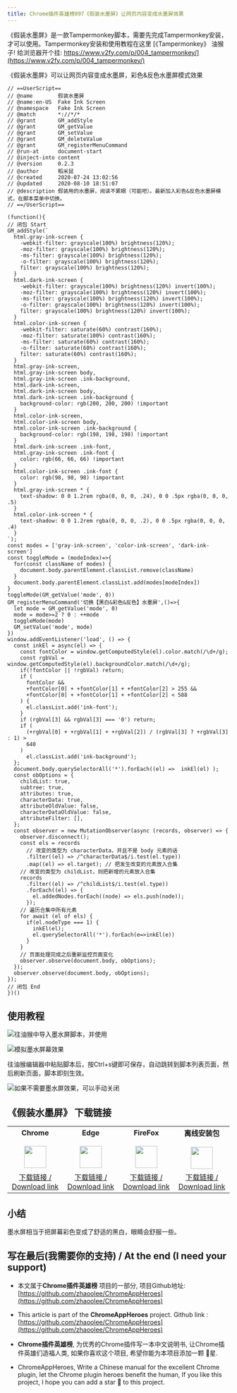 ```yaml
---
title: Chrome插件英雄榜097《假装水墨屏》让网页内容变成水墨屏效果
---
```




《假装水墨屏》是一款Tampermonkey脚本，需要先完成Tampermonkey安装，才可以使用。Tampermonkey安装和使用教程在这里 [《Tampermonkey》 油猴子! 给浏览器开个挂: https://www.v2fy.com/p/004_tampermonkey/](https://www.v2fy.com/p/004_tampermonkey/)



《假装水墨屏》可以让网页内容变成水墨屏，彩色&反色水墨屏模式效果



```
// ==UserScript==
// @name        假装水墨屏
// @name:en-US  Fake Ink Screen
// @namespace   Fake Ink Screen
// @match       *://*/*
// @grant       GM_addStyle
// @grant       GM_getValue
// @grant       GM_setValue
// @grant       GM_deleteValue
// @grant       GM_registerMenuCommand
// @run-at      document-start
// @inject-into content
// @version     0.2.3
// @author      稻米鼠
// @created     2020-07-24 13:02:56
// @updated     2020-08-10 18:51:07
// @description 假装用的水墨屏，阅读不累眼（可能吧）。最新加入彩色&反色水墨屏模式，在脚本菜单中切换。
// ==/UserScript==
 
(function(){
// 闭包 Start
GM_addStyle(`
  html.gray-ink-screen {
    -webkit-filter: grayscale(100%) brightness(120%);
    -moz-filter: grayscale(100%) brightness(120%);
    -ms-filter: grayscale(100%) brightness(120%);
    -o-filter: grayscale(100%) brightness(120%);
    filter: grayscale(100%) brightness(120%);
  }
  html.dark-ink-screen {
    -webkit-filter: grayscale(100%) brightness(120%) invert(100%);
    -moz-filter: grayscale(100%) brightness(120%) invert(100%);
    -ms-filter: grayscale(100%) brightness(120%) invert(100%);
    -o-filter: grayscale(100%) brightness(120%) invert(100%);
    filter: grayscale(100%) brightness(120%) invert(100%);
  }
  html.color-ink-screen {
    -webkit-filter: saturate(60%) contrast(160%);
    -moz-filter: saturate(100%) contrast(160%);
    -ms-filter: saturate(60%) contrast(160%);
    -o-filter: saturate(60%) contrast(160%);
    filter: saturate(60%) contrast(160%);
  }
  html.gray-ink-screen,
  html.gray-ink-screen body,
  html.gray-ink-screen .ink-background,
  html.dark-ink-screen,
  html.dark-ink-screen body,
  html.dark-ink-screen .ink-background {
    background-color: rgb(200, 200, 200) !important
  }
  html.color-ink-screen,
  html.color-ink-screen body,
  html.color-ink-screen .ink-background {
    background-color: rgb(198, 198, 198) !important
  }
  html.dark-ink-screen .ink-font,
  html.gray-ink-screen .ink-font {
    color: rgb(66, 66, 66) !important
  }
  html.color-ink-screen .ink-font {
    color: rgb(98, 98, 98) !important
  }
  html.gray-ink-screen * {
    text-shadow: 0 0 1.2rem rgba(0, 0, 0, .24), 0 0 .5px rgba(0, 0, 0, .5)
  }
  html.color-ink-screen * {
    text-shadow: 0 0 1.2rem rgba(0, 0, 0, .2), 0 0 .5px rgba(0, 0, 0, .4)
  }
`);
const modes = ['gray-ink-screen', 'color-ink-screen', 'dark-ink-screen']
const toggleMode = (modeIndex)=>{
  for(const className of modes) {
    document.body.parentElement.classList.remove(className)
  }
  document.body.parentElement.classList.add(modes[modeIndex])
}
toggleMode(GM_getValue('mode', 0))
GM_registerMenuCommand('切换【黑白&彩色&反色】水墨屏',()=>{
  let mode = GM_getValue('mode', 0)
  mode = mode>=2 ? 0 : ++mode
  toggleMode(mode)
  GM_setValue('mode', mode)
})
window.addEventListener('load', () => {
  const inkEl = async(el) => {
    const fontColor = window.getComputedStyle(el).color.match(/\d+/g);
    const rgbVal = window.getComputedStyle(el).backgroundColor.match(/\d+/g);
    if(!fontColor || !rgbVal) return;
    if (
      fontColor &&
      +fontColor[0] + +fontColor[1] + +fontColor[2] > 255 &&
      +fontColor[0] + +fontColor[1] + +fontColor[2] < 588
    ) {
      el.classList.add('ink-font');
    }
    if (rgbVal[3] && rgbVal[3] === '0') return;
    if (
      (+rgbVal[0] + +rgbVal[1] + +rgbVal[2]) / (rgbVal[3] ? +rgbVal[3] : 1) >
      640
    )
      el.classList.add('ink-background');
  };
  document.body.querySelectorAll('*').forEach((el) =>  inkEl(el) );
  const obOptions = {
    childList: true,
    subtree: true,
    attributes: true,
    characterData: true,
    attributeOldValue: false,
    characterDataOldValue: false,
    attributeFilter: [],
  };
  const observer = new MutationObserver(async (records, observer) => {
    observer.disconnect();
    const els = records
      // 改变的类型为 characterData，并且不是 body 元素的话
      .filter((el) => /^characterData$/i.test(el.type))
      .map((el) => el.target); // 把发生改变的元素放入合集
    // 改变的类型为 childList，则把新增的元素放入合集
    records
      .filter((el) => /^childList$/i.test(el.type))
      .forEach((el) => {
        el.addedNodes.forEach((node) => els.push(node));
      });
    // 遍历合集中所有元素
    for await (el of els) {
      if(el.nodeType === 1) {
        inkEl(el);
        el.querySelectorAll('*').forEach(e=>inkEl(e))
      }
    }
    // 页面处理完成之后重新监控页面变化
    observer.observe(document.body, obOptions);
  });
  observer.observe(document.body, obOptions);
});
// 闭包 End
})()
```

## 使用教程

![往油猴中导入墨水屏脚本，并使用](https://cdn.fangyuanxiaozhan.com/assets/1614414669516WxnchM5k.gif)

![模拟墨水屏幕效果](https://cdn.fangyuanxiaozhan.com/assets/1614415339612H5D6eJ6c.png)

往油猴编辑器中粘贴脚本后，按Ctrl+s键即可保存，自动跳转到脚本列表页面，然后刷新页面，脚本即刻生效。



![如果不需要墨水屏效果，可以手动关闭](https://cdn.fangyuanxiaozhan.com/assets/1614414901570SY5jPdPz.png)





## 《假装水墨屏》 下载链接

<table style="table-layout: fixed;">
<tbody>
<tr>
<td><div style="text-align: center;"><div style="font-weight: bold">Chrome</div><br/><div><img  style="width:50px; height:auto;" src="https://www.v2fy.com/asset/0i/ChromeAppHeroes/page/001_markdown_here.assets/chromeappheroes-chrome-icon.png"/></div></div></td>
<td><div style="text-align: center;" ><div style="font-weight: bold">Edge</div><br/><div><img style="width:50px; height:auto;" src="https://www.v2fy.com/asset/0i/ChromeAppHeroes/page/001_markdown_here.assets/chromeappheroes-edge-icon.png"/></div></div></td>
<td><div style="text-align: center;" ><div style="font-weight: bold">FireFox</div><br/><div><img  style="width:50px; height:auto;" src="https://www.v2fy.com/asset/0i/ChromeAppHeroes/page/001_markdown_here.assets/chromeappheroes-firefox-icon.png"/></div></div></td>
<td><div style="text-align: center;" ><div style="font-weight: bold">离线安装包</div><br/><div><img  style="width:50px; height:auto;" src="https://www.v2fy.com/asset/0i/ChromeAppHeroes/page/001_markdown_here.assets/chromeappheroes-github-download.png"/></div></div></td>
</tr>
<tr>
<td>
<div style="text-align: center;">
<a  href="https://cdn.jsdelivr.net/gh/zhaoolee/ChromeAppHeroes/backup/097-fake-ink-screen.zip">下载链接 / Download link</a>
</div>
</td>
<td>
<div style="text-align: center;">
<a href="https://cdn.jsdelivr.net/gh/zhaoolee/ChromeAppHeroes/backup/097-fake-ink-screen.zip">下载链接 / Download link</a>
</div>
</td>
<td>
<div style="text-align: center;">
<a href="https://cdn.jsdelivr.net/gh/zhaoolee/ChromeAppHeroes/backup/097-fake-ink-screen.zip">下载链接 / Download link</a>
</div>
</td>
<td>
<div style="text-align: center;"><a  href="https://cdn.jsdelivr.net/gh/zhaoolee/ChromeAppHeroes/backup/097-fake-ink-screen.zip">下载链接 / Download link</a></div>
</td>
</tr>
</tbody>
</table>


## 小结



墨水屏相当于把屏幕彩色变成了舒适的黑白，眼睛会舒服一些。





## 写在最后(我需要你的支持) / At the end (I need your support)

- 本文属于**Chrome插件英雄榜** 项目的一部分, 项目Github地址: [https://github.com/zhaoolee/ChromeAppHeroes](https://github.com/zhaoolee/ChromeAppHeroes)


- This article is part of the **ChromeAppHeroes** project. Github link : [https://github.com/zhaoolee/ChromeAppHeroes](https://github.com/zhaoolee/ChromeAppHeroes) 

- **Chrome插件英雄榜**, 为优秀的Chrome插件写一本中文说明书, 让Chrome插件英雄们造福人类, 如果你喜欢这个项目, 希望你能为本项目添加一颗 🌟星.

- ChromeAppHeroes, Write a Chinese manual for the excellent Chrome plugin, let the Chrome plugin heroes benefit the human, If you like this project, I hope you can add a star 🌟 to this project.

